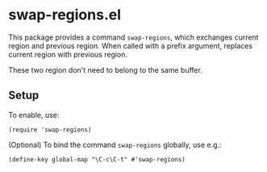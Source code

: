 # swap-regions.el

This package provides a command `swap-regions`, which exchanges current region
and previous region. When called with a prefix argument, replaces current
region with previous region.

These two region don't need to belong to the same buffer.

## Setup

To enable, use:

    (require 'swap-regions)

(Optional) To bind the command `swap-regions` globally, use e.g.:

    (define-key global-map "\C-c\C-t" #'swap-regions)

